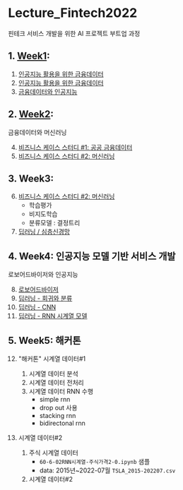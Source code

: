 # Lecture_Fintech2022

핀테크 서비스 개발을 위한 AI 프로젝트 부트업 과정

## 1. [Week1](week1.md):

1. [인공지능 활용을 위한 금융데이터](week1.md#1)
2. [인공지능 활용을 위한 금융데이터](week1.md#2)
3. [금융데이터와 인공지능](week1.md#3)

## 2. [Week2](week2.md):

금융데이터와 머신러닝

4. [비즈니스 케이스 스터디 #1: 공공 금융데이터](week2.md#day4)
5. [비즈니스 케이스 스터디 #2: 머신러닝](week2.md#day5)

## 3. Week3:

6. [비즈니스 케이스 스터디 #2: 머신러닝]()
    - 학습평가
    - 비지도학습
    - 분류모델 : 결정트리
7. [딥러닝 / 심층신경망](week3.md#day8)

## 4. Week4: 인공지능 모델 기반 서비스  개발

로보어드바이저와 인공지능

8. [로보어드바이저]()
9. [딥러닝 - 회귀와 분류]()
10. [딥러닝 - CNN]()
11. [딥러닝 - RNN 시계열 모델]()

## 5. Week5: 해커톤

12. "해커톤" 시계열 데이터#1

    1. 시계열 데이터 분석
    2. 시계열 데이터 전처리
    3. 시계열 데이터 RNN 수행
       - simple rnn
       - drop out 사용
       - stacking rnn
       - bidirectonal rnn

13. 시계열 데이터#2
    1. 주식 시계열 데이터
       - `60-6-02RNN시계열-주식가격2-0.ipynb` 샘플
       - data: 2015년~2022-07월 `TSLA_2015-202207.csv`
    2. 시계열 데이터#2
